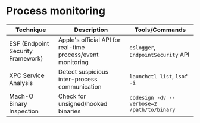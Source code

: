 # Process monitoring

| Technique	                        | Description	                                                | Tools/Commands                             |
|-----------------------------------|-------------------------------------------------------------|--------------------------------------------|
| ESF (Endpoint Security Framework) | Apple's official API for real-time process/event monitoring | `eslogger`, `EndpointSecurity` API         |
| XPC Service Analysis	             | Detect suspicious inter-process communication	              | `launchctl list`, `lsof -i`                |
| Mach-O Binary Inspection	         | Check for unsigned/hooked binaries                          | `codesign -dv --verbose=2 /path/to/binary` |